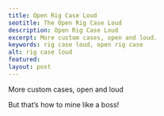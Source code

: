 ```yaml
---
title: Open Rig Case Loud
seotitle: The Open Rig Case Loud
description: Open Rig Case Loud
excerpt: More custom cases, open and loud.
keywords: rig case loud, open rig case
alt: rig case loud
featured: 
layout: post
---
```


<p>More custom cases, open and loud<p>

<p>But that’s how to mine like a boss!<p>


